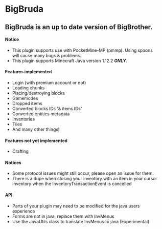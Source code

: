  BigBruda
=============
BigBruda is an up to date version of BigBrother.
-------------

#### Notice
* This plugin supports use with PocketMine-MP (pmmp). Using spoons will cause many bugs & problems.
* This plugin supports Minecraft Java version 1.12.2 ***ONLY.***

#### Features implemented
* Login (with premium account or not)
* Loading chunks
* Placing/destroying blocks
* Gamemodes
* Dropped items
* Converted blocks IDs '& items IDs'
* Converted entities metadata
* Inventories
* Tiles
* And many other things!

#### Features not yet implemented
* Crafting

#### Notices
* Some protocol issues might still occur, please open an issue for them.
* There is a dupe when closing your inventory with an item in your cursor inventory when the InventoryTransactionEvent is cancelled

#### API
* Parts of your plugin may need to be modified for the java users experience
* Forms are not in java, replace them with InvMenus
* Use the JavaUtils class to translate InvMenus to java (Experimental)
